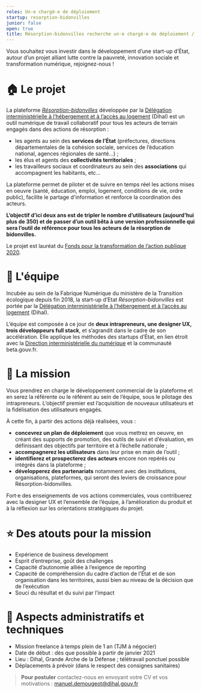 ```yaml
---
roles: Un·e chargé·e de déploiement
startup: resorption-bidonvilles
junior: false
open: true
title: Résorption-bidonvilles recherche un·e chargé·e de déploiement / développement commercial
---
```


Vous souhaitez vous investir dans le développement d’une start-up d’État, autour d’un projet alliant lutte contre la pauvreté, innovation sociale et transformation numérique, rejoignez-nous !

# 🏠 Le projet
La plateforme _[Résorption-bidonvilles](https://resorption-bidonvilles.beta.gouv.fr)_ développée par la [Délégation interministérielle à l’hébergement et à l’accès au logement](https://www.gouvernement.fr/presentation-de-la-dihal) (Dihal) est un outil numérique de travail collaboratif pour tous les acteurs de terrain engagés dans des actions de résorption :
- les agents au sein des **services de l’État** (préfectures, directions départementales de la cohésion sociale, services de l’éducation national, agences régionales de santé…) ;
- les élus et agents des **collectivités territoriales** ;
- les travailleurs sociaux et coordinateurs au sein des **associations** qui accompagnent les habitants, etc…

La plateforme permet de piloter et de suivre en temps réel les actions mises en oeuvre (santé, éducation, emploi, logement, conditions de vie, ordre public), facilite le partage d'information et renforce la coordination des acteurs.

**L’objectif d’ici deux ans est de tripler le nombre d’utilisateurs (aujourd’hui plus de 350) et de passer d’un outil bêta à une version professionnelle qui sera l’outil de référence pour tous les acteurs de la résorption de bidonvilles.**

Le projet est lauréat du [Fonds pour la transformation de l’action publique 2020](https://www.modernisation.gouv.fr/action-publique-2022/fonds-pour-la-transformation-de-laction-publique/ftap-112-millions-deuros-pour-les-19-projets-laureats).

# 🙌 L'équipe
Incubée au sein de la Fabrique Numérique du ministère de la Transition écologique depuis fin 2018, la start-up d’Etat _Résorption-bidonvilles_ est portée par la [Délégation interministérielle à l’hébergement et à l’accès au logement](https://www.gouvernement.fr/presentation-de-la-dihal) (Dihal).

L’équipe est composée à ce jour de **deux intrapreneurs, une designer UX, trois développeurs full stack**, et s’agrandit dans le cadre de son accélération. Elle applique les méthodes des startups d’État, en lien étroit avec la [Direction interministérielle du numérique](https://www.numerique.gouv.fr/dinum/) et la communauté beta.gouv.fr.

# 🎯 La mission
Vous prendrez en charge le développement commercial de la plateforme et en serez la référente ou le référent au sein de l’équipe, sous le pilotage des intrapreneurs. L’objectif premier est l’acquisition de nouveaux utilisateurs et la fidélisation des utilisateurs engagés.

À cette fin, à partir des actions déjà réalisées, vous :
- **concevrez un plan de déploiement** que vous mettrez en oeuvre, en créant des supports de promotion, des outils de suivi et d’évaluation, en définissant des objectifs par territoire et à l’échelle nationale ;
- **accompagnerez les utilisateurs** dans leur prise en main de l’outil ;
- **identifierez et prospecterez des acteurs** encore non repérés ou intégrés dans la plateforme ;
- **développerez des partenariats** notamment avec des institutions, organisations, plateformes, qui seront des leviers de croissance pour Résorption-bidonvilles.

Fort·e des enseignements de vos actions commerciales, vous contribuerez avec la designer UX et l’ensemble de l’équipe, à l’amélioration du produit et à la réflexion sur les orientations stratégiques du projet.

# ⭐️ Des atouts pour la mission
- Expérience de business development
- Esprit d’entreprise, goût des challenges
- Capacité d’autonomie alliée à l’exigence de reporting
- Capacité de compréhension du cadre d’action de l’État et de son organisation dans les territoires, aussi bien au niveau de la décision que de l’exécution
- Souci du résultat et du suivi par l’impact

# 📅 Aspects administratifs et techniques
- Mission freelance à temps plein de 1 an (TJM à négocier)
- Date de début : dès que possible à partir de janvier 2021
- Lieu : Dihal, Grande Arche de la Défense ; télétravail ponctuel possible
- Déplacements à prévoir (dans le respect des consignes sanitaires)


> **Pour postuler** contactez-nous en envoyant votre CV et vos motivations : [manuel.demougeot@dihal.gouv.fr](mailto:manuel.demougeot@dihal.gouv.fr)

